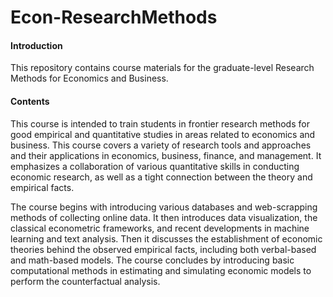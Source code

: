 # Econ-ResearchMethods

#### Introduction
This repository contains course materials for the graduate-level Research Methods for Economics and Business. 

#### Contents
This course is intended to train students in frontier research methods for good empirical and quantitative studies in areas related to economics and business. This course covers a variety of research tools and approaches and their applications in economics, business, finance, and management. It emphasizes a collaboration of various quantitative skills in conducting economic research, as well as a tight connection between the theory and empirical facts. 

The course begins with introducing various databases and web-scrapping methods of collecting online data. It then introduces data visualization, the classical econometric frameworks, and recent developments in machine learning and text analysis. Then it discusses the establishment of economic theories behind the observed empirical facts, including both verbal-based and math-based models. The course concludes by introducing basic computational methods in estimating and simulating economic models to perform the counterfactual analysis.
